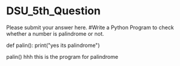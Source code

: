 # DSU_5th_Question
Please submit your answer here.
#Write a Python Program to check whether a number is palindrome or not.

def palin():
  print("yes its palindrome")
  
palin()
hhh
this is the program for palindrome
